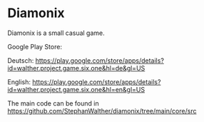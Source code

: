 # Diamonix

Diamonix is a small casual game.

Google Play Store:

Deutsch: https://play.google.com/store/apps/details?id=walther.project.game.six.one&hl=de&gl=US

English: https://play.google.com/store/apps/details?id=walther.project.game.six.one&hl=en&gl=US

The main code can be found in https://github.com/StephanWalther/diamonix/tree/main/core/src

